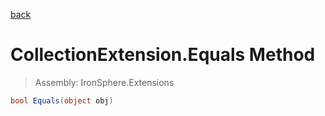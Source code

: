 ﻿

[back](/IronSphere.Extensions/types/CollectionExtension)

# CollectionExtension.Equals Method

> Assembly: IronSphere.Extensions

```csharp
bool Equals(object obj)
```



 